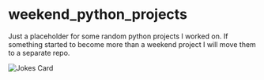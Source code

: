 # weekend_python_projects
Just a placeholder for some random python projects I worked on. If something started to become more than a weekend project I will move them to a separate repo.


![Jokes Card](https://readme-jokes.vercel.app/api)
